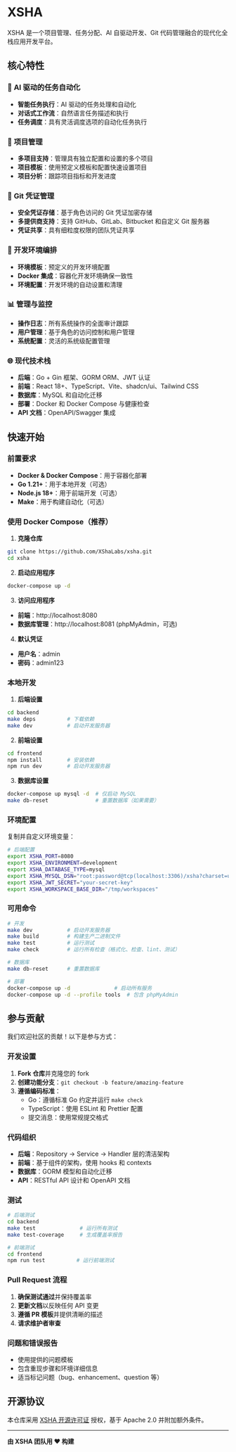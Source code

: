 # XSHA

XSHA 是一个项目管理、任务分配、AI 自驱动开发、Git 代码管理融合的现代化全栈应用开发平台。

## 核心特性

### 🤖 **AI 驱动的任务自动化**

- **智能任务执行**：AI 驱动的任务处理和自动化
- **对话式工作流**：自然语言任务描述和执行
- **任务调度**：具有灵活调度选项的自动化任务执行

### 🎯 **项目管理**

- **多项目支持**：管理具有独立配置和设置的多个项目
- **项目模板**：使用预定义模板和配置快速设置项目
- **项目分析**：跟踪项目指标和开发进度

### 🔐 **Git 凭证管理**

- **安全凭证存储**：基于角色访问的 Git 凭证加密存储
- **多提供商支持**：支持 GitHub、GitLab、Bitbucket 和自定义 Git 服务器
- **凭证共享**：具有细粒度权限的团队凭证共享

### 🚀 **开发环境编排**

- **环境模板**：预定义的开发环境配置
- **Docker 集成**：容器化开发环境确保一致性
- **环境配置**：开发环境的自动设置和清理

### 📊 **管理与监控**

- **操作日志**：所有系统操作的全面审计跟踪
- **用户管理**：基于角色的访问控制和用户管理
- **系统配置**：灵活的系统级配置管理

### 🌐 **现代技术栈**

- **后端**：Go + Gin 框架、GORM ORM、JWT 认证
- **前端**：React 18+、TypeScript、Vite、shadcn/ui、Tailwind CSS
- **数据库**：MySQL 和自动化迁移
- **部署**：Docker 和 Docker Compose 与健康检查
- **API 文档**：OpenAPI/Swagger 集成

## 快速开始

### 前置要求

- **Docker & Docker Compose**：用于容器化部署
- **Go 1.21+**：用于本地开发（可选）
- **Node.js 18+**：用于前端开发（可选）
- **Make**：用于构建自动化（可选）

### 使用 Docker Compose（推荐）

1. **克隆仓库**

```bash
git clone https://github.com/XShaLabs/xsha.git
cd xsha
```

2. **启动应用程序**

```bash
docker-compose up -d
```

3. **访问应用程序**

- **前端**：http://localhost:8080
- **数据库管理**：http://localhost:8081 (phpMyAdmin，可选)

4. **默认凭证**

- **用户名**：admin
- **密码**：admin123

### 本地开发

1. **后端设置**

```bash
cd backend
make deps          # 下载依赖
make dev           # 启动开发服务器
```

2. **前端设置**

```bash
cd frontend
npm install        # 安装依赖
npm run dev        # 启动开发服务器
```

3. **数据库设置**

```bash
docker-compose up mysql -d  # 仅启动 MySQL
make db-reset               # 重置数据库（如果需要）
```

### 环境配置

复制并自定义环境变量：

```bash
# 后端配置
export XSHA_PORT=8080
export XSHA_ENVIRONMENT=development
export XSHA_DATABASE_TYPE=mysql
export XSHA_MYSQL_DSN="root:password@tcp(localhost:3306)/xsha?charset=utf8mb4&parseTime=True&loc=Local"
export XSHA_JWT_SECRET="your-secret-key"
export XSHA_WORKSPACE_BASE_DIR="/tmp/workspaces"
```

### 可用命令

```bash
# 开发
make dev           # 启动开发服务器
make build         # 构建生产二进制文件
make test          # 运行测试
make check         # 运行所有检查（格式化、检查、lint、测试）

# 数据库
make db-reset      # 重置数据库

# 部署
docker-compose up -d              # 启动所有服务
docker-compose up -d --profile tools  # 包含 phpMyAdmin
```

## 参与贡献

我们欢迎社区的贡献！以下是参与方式：

### 开发设置

1. **Fork 仓库**并克隆您的 fork
2. **创建功能分支**：`git checkout -b feature/amazing-feature`
3. **遵循编码标准**：
   - Go：遵循标准 Go 约定并运行 `make check`
   - TypeScript：使用 ESLint 和 Prettier 配置
   - 提交消息：使用常规提交格式

### 代码组织

- **后端**：Repository → Service → Handler 层的清洁架构
- **前端**：基于组件的架构，使用 hooks 和 contexts
- **数据库**：GORM 模型和自动化迁移
- **API**：RESTful API 设计和 OpenAPI 文档

### 测试

```bash
# 后端测试
cd backend
make test              # 运行所有测试
make test-coverage     # 生成覆盖率报告

# 前端测试
cd frontend
npm run test          # 运行前端测试
```

### Pull Request 流程

1. **确保测试通过**并保持覆盖率
2. **更新文档**以反映任何 API 变更
3. **遵循 PR 模板**并提供清晰的描述
4. **请求维护者审查**

### 问题和错误报告

- 使用提供的问题模板
- 包含重现步骤和环境详细信息
- 适当标记问题（bug、enhancement、question 等）

## 开源协议

本仓库采用 [XSHA 开源许可证](LICENSE) 授权，基于 Apache 2.0 并附加额外条件。

---

**由 XSHA 团队用 ❤️ 构建**
